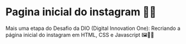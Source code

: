 # Pagina inicial do instagram 👨‍💻
Mais uma etapa do Desafio da DIO (Digital Innovation One): Recriando a página inicial do instagram em HTML, CSS e Javascript 🖼👨‍🎨
